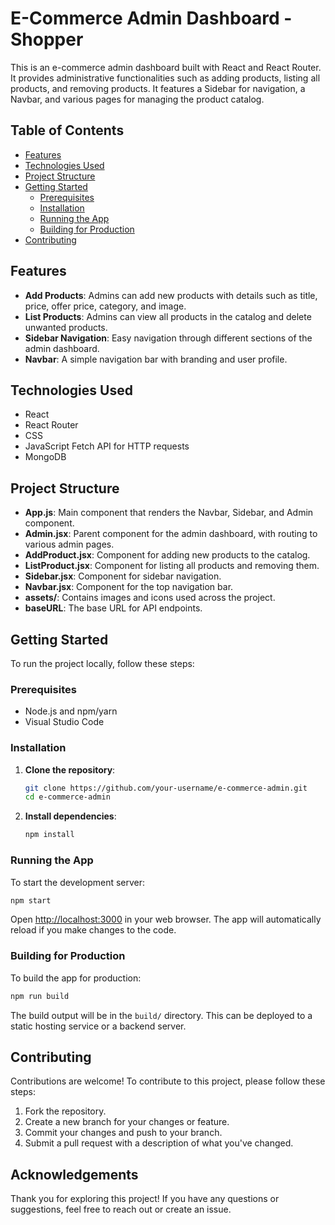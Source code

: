 
# E-Commerce Admin Dashboard - Shopper

This is an e-commerce admin dashboard built with React and React Router. It provides administrative functionalities such as adding products, listing all products, and removing products. It features a Sidebar for navigation, a Navbar, and various pages for managing the product catalog.

## Table of Contents

- [Features](#features)
- [Technologies Used](#technologies-used)
- [Project Structure](#project-structure)
- [Getting Started](#getting-started)
  - [Prerequisites](#prerequisites)
  - [Installation](#installation)
  - [Running the App](#running-the-app)
  - [Building for Production](#building-for-production)
- [Contributing](#contributing)

## Features

- **Add Products**: Admins can add new products with details such as title, price, offer price, category, and image.
- **List Products**: Admins can view all products in the catalog and delete unwanted products.
- **Sidebar Navigation**: Easy navigation through different sections of the admin dashboard.
- **Navbar**: A simple navigation bar with branding and user profile.

## Technologies Used

- React
- React Router
- CSS
- JavaScript Fetch API for HTTP requests
- MongoDB 

## Project Structure

- **App.js**: Main component that renders the Navbar, Sidebar, and Admin component.
- **Admin.jsx**: Parent component for the admin dashboard, with routing to various admin pages.
- **AddProduct.jsx**: Component for adding new products to the catalog.
- **ListProduct.jsx**: Component for listing all products and removing them.
- **Sidebar.jsx**: Component for sidebar navigation.
- **Navbar.jsx**: Component for the top navigation bar.
- **assets/**: Contains images and icons used across the project.
- **baseURL**: The base URL for API endpoints.
  
## Getting Started

To run the project locally, follow these steps:

### Prerequisites

- Node.js and npm/yarn
- Visual Studio Code

### Installation

1. **Clone the repository**:

   ```bash
   git clone https://github.com/your-username/e-commerce-admin.git
   cd e-commerce-admin
   ```

2. **Install dependencies**:

   ```bash
   npm install
   ```

### Running the App

To start the development server:

```bash
npm start
```

Open [http://localhost:3000](http://localhost:3000) in your web browser. The app will automatically reload if you make changes to the code.

### Building for Production

To build the app for production:

```bash
npm run build
```

The build output will be in the `build/` directory. This can be deployed to a static hosting service or a backend server.

## Contributing

Contributions are welcome! To contribute to this project, please follow these steps:

1. Fork the repository.
2. Create a new branch for your changes or feature.
3. Commit your changes and push to your branch.
4. Submit a pull request with a description of what you've changed.

## Acknowledgements

Thank you for exploring this project! If you have any questions or suggestions, feel free to reach out or create an issue.

